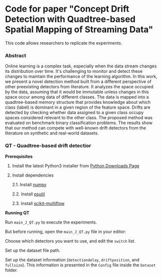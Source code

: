 # Code for paper "Concept Drift Detection with Quadtree-based Spatial Mapping of Streaming Data"
 This code allows researchers to replicate the experiments.
 
 
### Abstract
  Online learning is a complex task, especially when the data stream changes its distribution over time. It's challenging to monitor and detect these changes to maintain the performance of the learning algorithm. In this work, we present a novel detection method built from a different perspective of other preexisting detectors from literature. It analyzes the space occupied by the data, assuming that it would be immutable unless changes in this space occur among data of different classes. The data is mapped into a quadtree-based memory structure that provides knowledge about which class (label) is dominant in a given region of the feature space. Drifts are detected by checking whether data assigned to a given class occupy spaces considered relevant to the other class. The proposed method was evaluated on benchmark binary classification problems. The results show that our method can compete with well-known drift detectors from the literature on synthetic and real-world datasets.
  
  
###  QT - Quadtree-based drift detectior

**Prerequisites**

1. Install the latest Python3 installer from [Python Downloads Page](https://www.python.org/downloads/)

2. Install dependencies

	2.1. Install [numpy](https://numpy.org/install/)

	2.2. Install [psutil](https://pypi.org/project/psutil/)

	2.3. Install [scikit-multiflow](https://scikit-multiflow.readthedocs.io/en/stable/installation.html)
    
  
**Running QT**

Run `main_J_QT.py` to execute the experiments.

But before running, open the `main_J_QT.py` file in your editor:

Choose which detectors you want to use, and edit the `switch` list.

Set up the dataset file path.

Set up the dataset information (`detectiondelay`, `driftposition`, and `fullsize`). This information is presented in the `Config` file inside the `Dataset` folder.